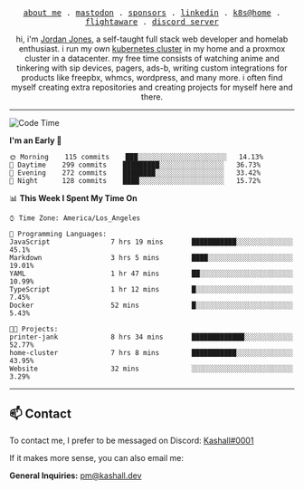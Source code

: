 <p align="center">
  <samp>
    <a href="https://jordanjones.org/">about me</a> .
    <a href="https://mastodon.social/@kashall">mastodon</a> .
    <a href="https://github.com/sponsors/kashalls">sponsors</a> .
    <a href="https://linkedin.com/in/jordpjones">linkedin</a> .
    <a href="https://github.com/kashalls/home-cluster">k8s@home</a> .
    <a href="https://flightaware.com/adsb/stats/user/kashalls">flightaware</a> .
    <a href="https://discord.gg/ctgrp8k">discord server</a>
  </samp>
</p>

<p align="center">hi, i'm <a href="https://jordanjones.org/">Jordan Jones</a>, a self-taught full stack web developer and homelab enthusiast. i run my own <a href="https://github.com/kashalls/home-cluster">kubernetes cluster</a> in my home and a proxmox cluster in a datacenter. my free time consists of watching anime and tinkering with sip devices, pagers, ads-b, writing custom integrations for products like freepbx, whmcs, wordpress, and many more. i often find myself creating extra repositories and creating projects for myself here and there. </p>

---

<!--START_SECTION:waka-->
![Code Time](http://img.shields.io/badge/Code%20Time-1%2C246%20hrs%2027%20mins-blue)

**I'm an Early 🐤** 

```text
🌞 Morning    115 commits    ███░░░░░░░░░░░░░░░░░░░░░░   14.13% 
🌆 Daytime    299 commits    █████████░░░░░░░░░░░░░░░░   36.73% 
🌃 Evening    272 commits    ████████░░░░░░░░░░░░░░░░░   33.42% 
🌙 Night      128 commits    ████░░░░░░░░░░░░░░░░░░░░░   15.72%

```


📊 **This Week I Spent My Time On** 

```text
⌚︎ Time Zone: America/Los_Angeles

💬 Programming Languages: 
JavaScript               7 hrs 19 mins       ███████████░░░░░░░░░░░░░░   45.1% 
Markdown                 3 hrs 5 mins        ████░░░░░░░░░░░░░░░░░░░░░   19.01% 
YAML                     1 hr 47 mins        ██░░░░░░░░░░░░░░░░░░░░░░░   10.99% 
TypeScript               1 hr 12 mins        █░░░░░░░░░░░░░░░░░░░░░░░░   7.45% 
Docker                   52 mins             █░░░░░░░░░░░░░░░░░░░░░░░░   5.43%

🐱‍💻 Projects: 
printer-jank             8 hrs 34 mins       █████████████░░░░░░░░░░░░   52.77% 
home-cluster             7 hrs 8 mins        ███████████░░░░░░░░░░░░░░   43.95% 
Website                  32 mins             ░░░░░░░░░░░░░░░░░░░░░░░░░   3.29%

```


<!--END_SECTION:waka-->

---

## 📫 Contact

To contact me, I prefer to be messaged on Discord:  [Kashall#0001](https://discord.com/users/201077739589992448)

If it makes more sense, you can also email me:

**General Inquiries:** pm@kashall.dev  
